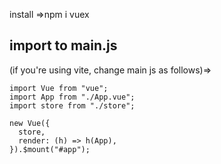install =>npm i vuex

## import to main.js

(if you're using vite, change main js as follows)=>

```
import Vue from "vue";
import App from "./App.vue";
import store from "./store";

new Vue({
  store,
  render: (h) => h(App),
}).$mount("#app");

```
